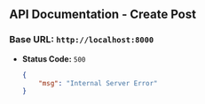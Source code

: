 ## API Documentation - Create Post

### Base URL: `http://localhost:8000`

- **Status Code:** `500`
    ```json
    {
        "msg": "Internal Server Error"
    }
    ```
